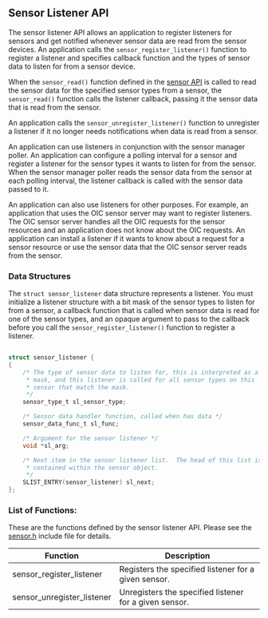 ## Sensor Listener API

The sensor listener API allows an application to register listeners for sensors and get notified whenever sensor data are read from the sensor devices. An application calls the `sensor_register_listener()` function to register a listener and specifies callback function and  the types of sensor data to listen for from a sensor device.

When the `sensor_read()` function defined in the [sensor API](/os/modules/sensor_framework/sensor_api.md) is called to read the sensor data for the specified sensor types from a sensor, the `sensor_read()` function calls the listener callback, passing it the sensor data that is read from the sensor. 

An application calls the `sensor_unregister_listener()` function to unregister a listener if it no longer needs notifications when data is read from a sensor.

An application can use listeners in conjunction with the sensor manager poller.  An application can configure a polling interval for a sensor and register a listener for the sensor types it wants to listen for from the sensor.  When the sensor manager poller reads the sensor data from the sensor at each polling interval, the listener callback is called with the sensor data passed to it.

An application can also use listeners for other purposes. For example, an application that uses the OIC sensor server may want to register listeners.  The OIC sensor server handles all the OIC requests for the sensor resources and an application does not know about the OIC requests. An application can install a listener if it wants to know about a request for a sensor resource or use the sensor data that the OIC sensor server reads from the sensor.


### Data Structures

The `struct sensor_listener` data structure represents a listener. You must initialize a listener structure with a bit mask of the sensor types to listen for from a sensor, a callback function that is called when sensor data is read for one of the sensor types, and an opaque argument to pass to the callback before you call the `sensor_register_listener()` function to register a listener.

```c

struct sensor_listener {
{
    /* The type of sensor data to listen for, this is interpreted as a
     * mask, and this listener is called for all sensor types on this
     * sensor that match the mask.
     */
    sensor_type_t sl_sensor_type;

    /* Sensor data handler function, called when has data */
    sensor_data_func_t sl_func;

    /* Argument for the sensor listener */
    void *sl_arg;

    /* Next item in the sensor listener list.  The head of this list is
     * contained within the sensor object.
     */
    SLIST_ENTRY(sensor_listener) sl_next;
};

```
### List of Functions:

These are the functions defined by the sensor listener API. Please see the [sensor.h](https://github.com/apache/mynewt-core/blob/master/hw/sensor/include/sensor/sensor.h) include file for details.


| Function | Description |
|---------|-------------|
| sensor_register_listener | Registers the specified listener for a given sensor.|
| sensor_unregister_listener | Unregisters the specified listener for a given sensor.|




